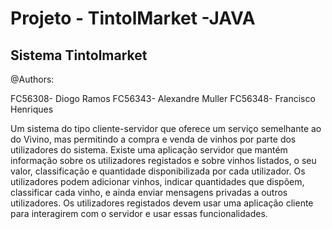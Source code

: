 # Projeto - TintolMarket -JAVA


## Sistema Tintolmarket

@Authors:

FC56308- Diogo Ramos
FC56343- Alexandre Muller
FC56348- Francisco Henriques

Um sistema do tipo cliente-servidor que oferece um serviço semelhante ao do Vivino, mas permitindo a compra e venda de vinhos por parte dos utilizadores do sistema. Existe uma aplicação servidor que mantém informação sobre os utilizadores registados e sobre vinhos listados, o seu valor, classificação e quantidade disponibilizada por cada utilizador. Os utilizadores podem adicionar vinhos, indicar quantidades que dispõem, classificar cada vinho, e ainda enviar mensagens privadas a outros utilizadores. Os utilizadores registados devem usar uma aplicação cliente para interagirem com o servidor e usar essas funcionalidades.


